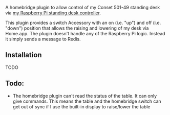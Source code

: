 A homebridge plugin to allow control of my Conset 501-49 standing desk via [my Raspberry Pi standing desk controller](https://github.com/timmyomahony/standing-desk/). 

This plugin provides a switch Accessory with an on (i.e. "up") and off (i.e. "down") position that allows the raising and lowering of my desk via Home.app. The plugin doesn't handle any of the Raspberry Pi logic. Instead it simply sends a message to Redis.

## Installation 

TODO

## Todo:

- The homebridge plugin can't read the status of the table. It can only give commands. This means the table and the homebridge switch can get out of sync if I use the built-in display to raise/lower the table
